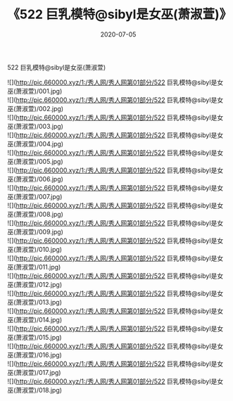 ﻿---
layout: post
title:  《522 巨乳模特@sibyl是女巫(萧淑萱)》
date:   2020-07-05
img: http://pic.660000.xyz/1:/秀人网/秀人网第01部分/522 巨乳模特@sibyl是女巫(萧淑萱)/000.jpg
categories: [美女, 清纯, 唯美]
---

522 巨乳模特@sibyl是女巫(萧淑萱)

  ![](http://pic.660000.xyz/1:/秀人网/秀人网第01部分/522 巨乳模特@sibyl是女巫(萧淑萱)/001.jpg) <br> ![](http://pic.660000.xyz/1:/秀人网/秀人网第01部分/522 巨乳模特@sibyl是女巫(萧淑萱)/002.jpg) <br> ![](http://pic.660000.xyz/1:/秀人网/秀人网第01部分/522 巨乳模特@sibyl是女巫(萧淑萱)/003.jpg) <br> ![](http://pic.660000.xyz/1:/秀人网/秀人网第01部分/522 巨乳模特@sibyl是女巫(萧淑萱)/004.jpg) <br> ![](http://pic.660000.xyz/1:/秀人网/秀人网第01部分/522 巨乳模特@sibyl是女巫(萧淑萱)/005.jpg) <br> ![](http://pic.660000.xyz/1:/秀人网/秀人网第01部分/522 巨乳模特@sibyl是女巫(萧淑萱)/006.jpg) <br> ![](http://pic.660000.xyz/1:/秀人网/秀人网第01部分/522 巨乳模特@sibyl是女巫(萧淑萱)/007.jpg) <br> ![](http://pic.660000.xyz/1:/秀人网/秀人网第01部分/522 巨乳模特@sibyl是女巫(萧淑萱)/008.jpg) <br> ![](http://pic.660000.xyz/1:/秀人网/秀人网第01部分/522 巨乳模特@sibyl是女巫(萧淑萱)/009.jpg) <br> ![](http://pic.660000.xyz/1:/秀人网/秀人网第01部分/522 巨乳模特@sibyl是女巫(萧淑萱)/010.jpg) <br> ![](http://pic.660000.xyz/1:/秀人网/秀人网第01部分/522 巨乳模特@sibyl是女巫(萧淑萱)/011.jpg) <br> ![](http://pic.660000.xyz/1:/秀人网/秀人网第01部分/522 巨乳模特@sibyl是女巫(萧淑萱)/012.jpg) <br> ![](http://pic.660000.xyz/1:/秀人网/秀人网第01部分/522 巨乳模特@sibyl是女巫(萧淑萱)/013.jpg) <br> ![](http://pic.660000.xyz/1:/秀人网/秀人网第01部分/522 巨乳模特@sibyl是女巫(萧淑萱)/014.jpg) <br> ![](http://pic.660000.xyz/1:/秀人网/秀人网第01部分/522 巨乳模特@sibyl是女巫(萧淑萱)/015.jpg) <br> ![](http://pic.660000.xyz/1:/秀人网/秀人网第01部分/522 巨乳模特@sibyl是女巫(萧淑萱)/016.jpg) <br> ![](http://pic.660000.xyz/1:/秀人网/秀人网第01部分/522 巨乳模特@sibyl是女巫(萧淑萱)/017.jpg) <br> ![](http://pic.660000.xyz/1:/秀人网/秀人网第01部分/522 巨乳模特@sibyl是女巫(萧淑萱)/018.jpg) <br>